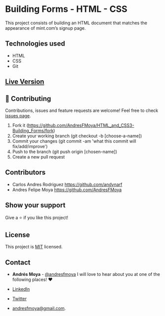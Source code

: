 # Building Forms - HTML - CSS
This project consists of building an HTML document that matches the appearance of mint.com’s signup page.


## Technologies used

- HTML
- CSS
- Git

## [Live Version](https://andresfmoya.github.io/building_forms/)


## 🤝 Contributing

Contributions, issues and feature requests are welcome! Feel free to check [issues page](https://github.com/AndresFMoya/HTML_and_CSS3-Building_Forms/issues).

1. Fork it (https://github.com/AndresFMoya/HTML_and_CSS3-Building_Forms/fork)
2. Create your working branch (git checkout -b [choose-a-name])
3. Commit your changes (git commit -am 'what this commit will fix/add/improve')
4. Push to the branch (git push origin [chosen-name])
5. Create a new pull request


## Contributors

- Carlos Andres Rodriguez https://github.com/andynarf
- Andres Felipe Moya https://github.com/AndresFMoya

## Show your support

Give a ⭐️ if you like this project!


## License

This project is [MIT](https://github.com/AndresFMoya/HTML_and_CSS3-Building_Forms/blob/develop/LICENSE) licensed.


## Contact
- **Andrés Moya** - [@andresfmoya](https://github.com/andresfmoya) I will love to hear about you at one of the following places! :heart:

- [LinkedIn](https://www.linkedin.com/in/andres-f-moya/)
- [Twitter](https://www.twitter.com/andmedev/) 
- <andresfmoya@gmail.com>.
